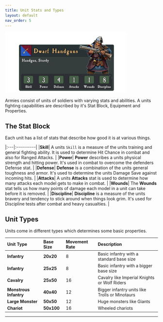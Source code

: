 ```yaml
---
title: Unit Stats and Types
layout: default
nav_order: 5
---
```

<link rel="stylesheet" href="../style.css">

<img src="../assets/images/unitcard.png" width="400">

Armies consist of units of soldiers with varying stats and abilities. A units fighting capabilities are described by it's Stat Block, Equipment and Properties.

## The Stat Block
Each unit has a list of stats that describe how good it is at various things.

|:---|:----------|
|**Skill**| A units `Skill` is a measure of the units training and general fighting ability. It is used to determine Hit Chance in combat and also for Ranged Attacks. |
|**Power**| **Power** describes a units physical strength and hitting power. It's used in combat to overcome the defenders Defense stat. |
|**Defense**| **Defense** is a combination of the units general toughness and armor. It's used to determine the units  Damage Save against incoming hits. |
|**Attacks**| A units **Attacks** stat is used to determine how many attacks each model gets to make in combat. |
|**Wounds**| The **Wounds** stat tells us how many points of damage each model in a unit can take before it is removed. |
|**Discipline**| **Discipline** is a measure of the units bravery and tendency to stick around when things look grim. It's used for Discipline tests after combat and heavy casualties. |

## Unit Types
Units come in different types which determines some basic properties.

| Unit Type | Base Size | Movement Rate |Description |
|:-----|:----|:---|:----------|
|**Infantry** | **20x20**| 8 | Basic infantry with a standard base size |
|**Infantry** | **25x25**| 8 | Basic infantry with a bigger base size |
|**Cavalry** | **25x50**| 16 | Cavalry like Imperial Knights or Wolf Riders |
|**Monstrous Infantry** | **40x40**| 12 | Bigger infantry units like Trolls or Minotaurs |
|**Large Monster** | **50x50**| 12 | Huge monsters like Giants |
|**Chariot** | **50x100**| 16 | Wheeled chariots |

----